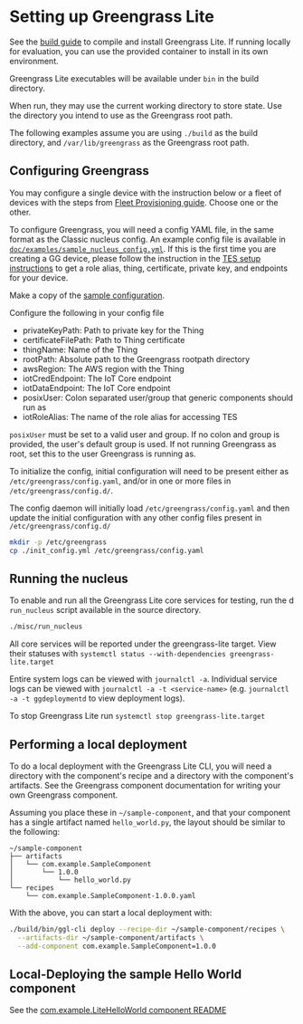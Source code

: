 # Setting up Greengrass Lite

See the [build guide](INSTALL.md) to compile and install Greengrass Lite. If
running locally for evaluation, you can use the provided container to install in
its own environment.

Greengrass Lite executables will be available under `bin` in the build
directory.

When run, they may use the current working directory to store state. Use the
directory you intend to use as the Greengrass root path.

The following examples assume you are using `./build` as the build directory,
and `/var/lib/greengrass` as the Greengrass root path.

## Configuring Greengrass

You may configure a single device with the instruction below or a fleet of
devices with the steps from [Fleet Provisioning guide](Fleet-provisioning.md).
Choose one or the other.

To configure Greengrass, you will need a config YAML file, in the same format as
the Classic nucleus config. An example config file is available in
[`doc/examples/sample_nucleus_config.yml`](examples/sample_nucleus_config.yml).
If this is the first time you are creating a GG device, please follow the
instruction in the [TES setup instructions](./TES.md) to get a role alias,
thing, certificate, private key, and endpoints for your device.

Make a copy of the [sample configuration](./examples/sample_nucleus_config.yml).

Configure the following in your config file

- privateKeyPath: Path to private key for the Thing
- certificateFilePath: Path to Thing certificate
- thingName: Name of the Thing
- rootPath: Absolute path to the Greengrass rootpath directory
- awsRegion: The AWS region with the Thing
- iotCredEndpoint: The IoT Core endpoint
- iotDataEndpoint: The IoT Core endpoint
- posixUser: Colon separated user/group that generic components should run as
- iotRoleAlias: The name of the role alias for accessing TES

`posixUser` must be set to a valid user and group. If no colon and group is
provided, the user's default group is used. If not running Greengrass as root,
set this to the user Greengrass is running as.

To initialize the config, initial configuration will need to be present either
as `/etc/greengrass/config.yaml`, and/or in one or more files in
`/etc/greengrass/config.d/`.

The config daemon will initially load `/etc/greengrass/config.yaml` and then
update the initial configuration with any other config files present in
`/etc/greengrass/config.d/`

```sh
mkdir -p /etc/greengrass
cp ./init_config.yml /etc/greengrass/config.yaml
```

## Running the nucleus

To enable and run all the Greengrass Lite core services for testing, run the d
`run_nucleus` script available in the source directory.

```sh
./misc/run_nucleus
```

All core services will be reported under the greengrass-lite target. View their
statuses with `systemctl status --with-dependencies greengrass-lite.target`

Entire system logs can be viewed with `journalctl -a`. Individual service logs
can be viewed with `journalctl -a -t <service-name>` (e.g.
`journalctl -a -t ggdeploymentd` to view deployment logs).

To stop Greengrass Lite run `systemctl stop greengrass-lite.target`

## Performing a local deployment

To do a local deployment with the Greengrass Lite CLI, you will need a directory
with the component's recipe and a directory with the component's artifacts. See
the Greengrass component documentation for writing your own Greengrass
component.

Assuming you place these in `~/sample-component`, and that your component has a
single artifact named `hello_world.py`, the layout should be similar to the
following:

```
~/sample-component
├── artifacts
│   └── com.example.SampleComponent
│       └── 1.0.0
│           └── hello_world.py
└── recipes
    └── com.example.SampleComponent-1.0.0.yaml
```

With the above, you can start a local deployment with:

```sh
./build/bin/ggl-cli deploy --recipe-dir ~/sample-component/recipes \
  --artifacts-dir ~/sample-component/artifacts \
  --add-component com.example.SampleComponent=1.0.0
```

## Local-Deploying the sample Hello World component

See the
[com.example.LiteHelloWorld component README](../hello-world-component/README.md)
